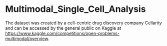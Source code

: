 # Multimodal_Single_Cell_Analysis

The dataset was created by a cell-centric drug discovery company Cellarity and can be accessed by the general public on Kaggle at https://www.kaggle.com/competitions/open-problems-multimodal/overview.

